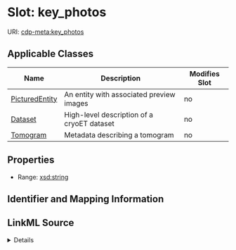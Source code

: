 # Slot: key_photos

URI: [cdp-meta:key_photos](https://cryoetdataportal.czscience.com/schema/metadata/key_photos)



<!-- no inheritance hierarchy -->




## Applicable Classes

| Name | Description | Modifies Slot |
| --- | --- | --- |
[PicturedEntity](PicturedEntity.md) | An entity with associated preview images |  no  |
[Dataset](Dataset.md) | High-level description of a cryoET dataset |  no  |
[Tomogram](Tomogram.md) | Metadata describing a tomogram |  no  |







## Properties

* Range: [xsd:string](http://www.w3.org/2001/XMLSchema#string)





## Identifier and Mapping Information








## LinkML Source

<details>
```yaml
name: key_photos
alias: key_photos
domain_of:
- PicturedEntity
- Dataset
- Tomogram
range: string

```
</details>